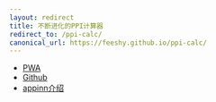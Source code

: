 ```yaml
---
layout: redirect
title: 不断进化的PPI计算器
redirect_to: /ppi-calc/
canonical_url: https://feeshy.github.io/ppi-calc/
---
```


- [PWA](https://feeshy.github.io/ppi-calc)
- [Github](https://github.com/feeshy/ppi-calc)
- [appinn介绍](https://meta.appinn.net/t/topic/18994)